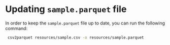 # Updating `sample.parquet` file

In order to keep the `sample.parquet` file up to date, you can run the following command:

```bash
 csv2parquet resources/sample.csv -o resources/sample.parquet
```
